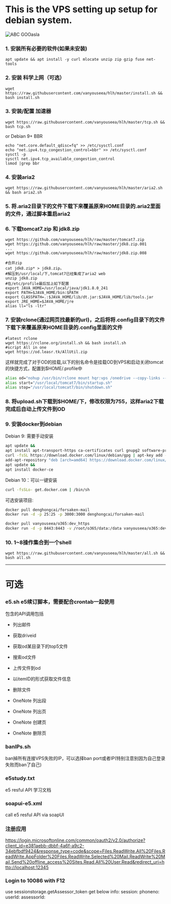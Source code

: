 # This is the VPS setting up setup for debian system.
![ABC GOOasla](https://img.shields.io/badge/license-MIT-blue.svg?style=flat-square)
### 1. 安装所有必要的软件(如果未安装)
```base
apt update && apt install -y curl mlocate unzip zip gzip fuse net-tools
```
### 2. 安装 科学上网（可选）
```base
wget https://raw.githubusercontent.com/vanyouseea/hlh/master/install.sh && bash install.sh
```
### 3. 安装/配置 加速器
```base
wget https://raw.githubusercontent.com/vanyouseea/hlh/master/tcp.sh && bash tcp.sh
```
or Debian 9+ BBR
```base
echo "net.core.default_qdisc=fq" >> /etc/sysctl.conf
echo "net.ipv4.tcp_congestion_control=bbr" >> /etc/sysctl.conf
sysctl -p
sysctl net.ipv4.tcp_available_congestion_control
lsmod |grep bbr
```
### 4. 安装aria2
```base
wget https://raw.githubusercontent.com/vanyouseea/hlh/master/aria2.sh && bash aria2.sh
```
### 5. 将.aria2目录下的文件下载下来覆盖原来HOME目录的.aria2里面的文件，通过脚本重启aria2

### 6. 下载tomcat7.zip 和 jdk8.zip
```base
wget https://github.com/vanyouseea/hlh/raw/master/tomcat7.zip
wget https://github.com/vanyouseea/hlh/raw/master/jdk8.zip.001
...
wget https://github.com/vanyouseea/hlh/raw/master/jdk8.zip.008

#合并zip
cat jdk8.zip* > jdk8.zip，
#解压到/usr/local/下,tomcat7已经集成了aria2 web
unzip jdk8.zip
#在/etc/profile最后加上如下配置
export JAVA_HOME=/usr/local/java/jdk1.8.0_241
export PATH=$JAVA_HOME/bin:$PATH
export CLASSPATH=.:$JAVA_HOME/lib/dt.jar:$JAVA_HOME/lib/tools.jar
export JRE_HOME=$JAVA_HOME/jre
alias ll="ls -ltr"
```
### 7. 安装rclone(通过网页找最新的url)，之后将将.config目录下的文件下载下来覆盖原来HOME目录的.config里面的文件
```base
#latest rclone
wget https://rclone.org/install.sh && bash install.sh
#script All in one
wget https://od.leasr.tk/AllUtil.zip
```

这样就完成了对于OD的挂载,以下的别名命令是挂载OD到VPS和启动关闭tomcat的快捷方式，配置到$HOME/.profile中
```bash
alias od="nohup /usr/bin/rclone mount hqr:vps /onedrive --copy-links --no-gzip-encoding --no-check-certificate --allow-other --allow-non-empty --umask 000 &"
alias start="/usr/local/tomcat7/bin/startup.sh"
alias stop="/usr/local/tomcat7/bin/shutdown.sh"
```
### 8. 将upload.sh下载到$HOME/下，修改权限为755，这样aria2下载完成后自动上传文件到OD

### 9. 安装docker到debian

Debian 9: 需要手动安装  
```bash
apt update &&
apt install apt-transport-https ca-certificates curl gnupg2 software-properties-common &&
curl -fsSL https://download.docker.com/linux/debian/gpg | apt-key add - &&
add-apt-repository "deb [arch=amd64] https://download.docker.com/linux/debian $(lsb_release -cs) stable" &&
apt update &&
apt install docker-ce
```
Debian 10：可以一键安装  
```bash
curl -fsSLo- get.docker.com | /bin/sh
```

可选安装项目:

```bash
docker pull denghongcai/forsaken-mail
docker run -d -p 25:25 -p 3000:3000 denghongcai/forsaken-mail

docker pull vanyouseea/o365:dev_https
docker run -d -p 8443:8443 -v /root/o365/data:/data vanyouseea/o365:dev_https
```

### 10. 1~8操作集合到一个shell
```base
wget https://raw.githubusercontent.com/vanyouseea/hlh/master/all.sh && bash all.sh
```

--- 
# 可选

### e5.sh         e5续订脚本，需要配合crontab一起使用
包含的API调用包括

* 列出邮件

* 获取driveid

* 获取od某目录下的top5文件

* 搜索od文件

* 上传文件到od

* 以itemID的形式获取文件信息

* 删除文件

* OneNote 列出段

* OneNote 列出页

* OneNote 创建页

* OneNote 删除页

### banIPs.sh     
ban掉所有连接VPS失败的IP，可以选择ban port或者IP(特别注意别因为自己登录失败而ban了自己)
### e5study.txt   
e5 resful API 学习文档
### soapui-e5.xml 
call e5 resful API via soapUI

### 注册应用
https://login.microsoftonline.com/common/oauth2/v2.0/authorize?client_id=e381aebb-dbbf-4a6f-a9c2-34ebfbdf9424&response_type=code&scope=Files.ReadWrite.All%20Files.ReadWrite.AppFolder%20Files.ReadWrite.Selected%20Mail.ReadWrite%20Mail.Send%20offline_access%20Sites.Read.All%20User.Read&redirect_uri=http://localhost:12345

### Login to 10086 with F12
use sessionstorage.getAssessor_token get below info:
session:
phoneno:
userId:
assessorId:

